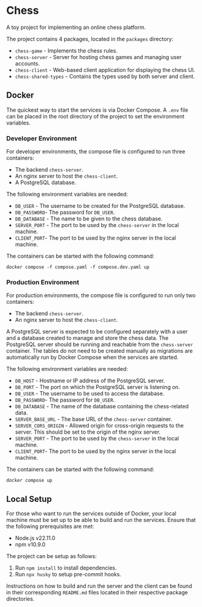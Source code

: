 # Chess

A toy project for implementing an online chess platform.

The project contains 4 packages, located in the `packages` directory:

- `chess-game` - Implements the chess rules.
- `chess-server` - Server for hosting chess games and managing user accounts.
- `chess-client` - Web-based client application for displaying the chess UI.
- `chess-shared-types` - Contains the types used by both server and client.

## Docker

The quickest way to start the services is via Docker Compose. A `.env` file can be placed in the root directory of the project to set the environment variables.

### Developer Environment

For developer environments, the compose file is configured to run three containers:

- The backend `chess-server`.
- An nginx server to host the `chess-client`.
- A PostgreSQL database.

The following environment variables are needed:

- `DB_USER` - The username to be created for the PostgreSQL database.
- `DB_PASSWORD`- The password for `DB_USER`.
- `DB_DATABASE` - The name to be given to the chess database.
- `SERVER_PORT` - The port to be used by the `chess-server` in the local machine.
- `CLIENT_PORT`- The port to be used by the nginx server in the local machine.

The containers can be started with the following command:

```
docker compose -f compose.yaml -f compose.dev.yaml up
```

### Production Environment

For production environments, the compose file is configured to run only two containers:

- The backend `chess-server`.
- An nginx server to host the `chess-client`.

A PostgreSQL server is expected to be configured separately with a user and a database created to manage and store the chess data. The PostgreSQL server should be running and reachable from the `chess-server` container. The tables do not need to be created manually as migrations are automatically run by Docker Compose when the services are started.

The following environment variables are needed:

- `DB_HOST` - Hostname or IP address of the PostgreSQL server.
- `DB_PORT` - The port on which the PostgreSQL server is listening on.
- `DB_USER` - The username to be used to access the database.
- `DB_PASSWORD`- The password for `DB_USER`.
- `DB_DATABASE` - The name of the database containing the chess-related data.
- `SERVER_BASE_URL` - The base URL of the `chess-server` container.
- `SERVER_CORS_ORIGIN` - Allowed origin for cross-origin requests to the server. This should be set to the origin of the nginx server.
- `SERVER_PORT` - The port to be used by the `chess-server` in the local machine.
- `CLIENT_PORT`- The port to be used by the nginx server in the local machine.

The containers can be started with the following command:

```
docker compose up
```

## Local Setup

For those who want to run the services outside of Docker, your local machine must be set up to be able to build and run the services. Ensure that the following prerequisites are met:

- Node.js v22.11.0
- npm v10.9.0

The project can be setup as follows:

1. Run `npm install` to install dependencies.
2. Run `npx husky` to setup pre-commit hooks.

Instructions on how to build and run the server and the client can be found in their corresponding `README.md` files located in their respective package directories.
